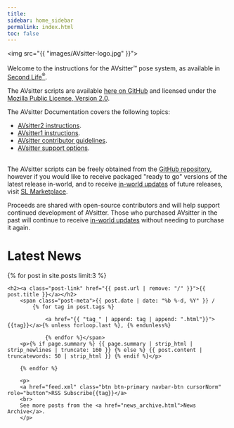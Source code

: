 ```yaml
---
title: 
sidebar: home_sidebar
permalink: index.html
toc: false
---
```


<img src="{{ "images/AVsitter-logo.jpg" }}">
<br><br>
Welcome to the instructions for the AVsitter&trade; pose system, as available in <a href="{{ site.marketplace }}">Second Life<sup>&reg;</sup></a>.

The AVsitter scripts are available <a href="https://github.com/AVsitter/AVsitter">here on GitHub</a> and licensed under the <a href="https://www.mozilla.org/en-US/MPL/2.0/">Mozilla Public License, Version 2.0</a>.

The AVsitter Documentation covers the following topics:

- <a href="/avsitter2_home.html">AVsitter2 instructions</a>.
- <a href="/avsitter1_home.html">AVsitter1 instructions</a>.
- <a href="/contribute.html">AVsitter contributor guidelines</a>.
- <a href="/support.html">AVsitter support options</a>.

<br>
The AVsitter scripts can be freely obtained from the <a href='{{ site.script_github }}'>GitHub repository</a>, however if you would like to receive packaged "ready to go" versions of the latest release in-world, and to receive <a href='/updates.html'>in-world updates</a> of future releases, visit <a href='{{ site.marketplace }}'>SL Marketplace</a>.

Proceeds are shared with open-source contributors and will help support continued development of AVsitter. Those who purchased AVsitter in the past will continue to receive <a href="/updates.html">in-world updates</a> without needing to purchase it again.

# Latest News

<div class="post-list">
        {% for post in site.posts limit:3 %}


    <h2><a class="post-link" href="{{ post.url | remove: "/" }}">{{ post.title }}</a></h2>
        <span class="post-meta">{{ post.date | date: "%b %-d, %Y" }} /
            {% for tag in post.tags %}

                <a href="{{ "tag_" | append: tag | append: ".html"}}">{{tag}}</a>{% unless forloop.last %}, {% endunless%}

                {% endfor %}</span>
        <p>{% if page.summary %} {{ page.summary | strip_html | strip_newlines | truncate: 160 }} {% else %} {{ post.content | truncatewords: 50 | strip_html }} {% endif %}</p>

        {% endfor %}

        <p>
        <a href="feed.xml" class="btn btn-primary navbar-btn cursorNorm" role="button">RSS Subscribe{{tag}}</a>
        <br>
        See more posts from the <a href="news_archive.html">News Archive</a>.
        </p>

</div>
